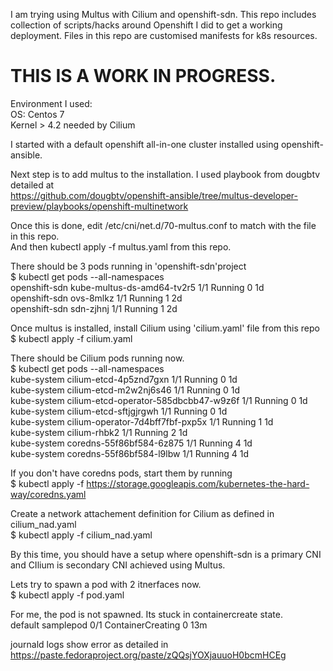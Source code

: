 I am trying using Multus with Cilium and openshift-sdn. This repo includes collection of scripts/hacks around Openshift
I did to get a working deployment. Files in this repo are customised manifests for k8s resources.
 
# THIS IS A WORK IN PROGRESS.
 
Environment I used:  
OS: Centos 7  
Kernel > 4.2 needed by Cilium  
 
I started with a default openshift all-in-one cluster installed using openshift-ansible.
 
Next step is to add multus to the installation. I used playbook from dougbtv detailed at  
https://github.com/dougbtv/openshift-ansible/tree/multus-developer-preview/playbooks/openshift-multinetwork

Once this is done, edit /etc/cni/net.d/70-multus.conf to match with the file in this repo.  
And then kubectl apply -f multus.yaml from this repo.  
 
There should be 3 pods running in 'openshift-sdn'project  
$ kubectl get pods --all-namespaces  
openshift-sdn                       kube-multus-ds-amd64-tv2r5                     1/1       Running             0          1d  
openshift-sdn                       ovs-8mlkz                                      1/1       Running             1          2d  
openshift-sdn                       sdn-zjhnj                                      1/1       Running             1          2d  

 
Once multus is installed, install Cilium using 'cilium.yaml' file from this repo  
$ kubectl apply -f cilium.yaml  
 
There should be Cilium pods running now.  
$ kubectl get pods --all-namespaces  
kube-system                         cilium-etcd-4p5znd7gxn                         1/1       Running             0          1d  
kube-system                         cilium-etcd-m2w2nj6s46                         1/1       Running             0          1d  
kube-system                         cilium-etcd-operator-585dbcbb47-w9z6f          1/1       Running             0          1d  
kube-system                         cilium-etcd-sftjgjrgwh                         1/1       Running             0          1d  
kube-system                         cilium-operator-7d4bff7fbf-pxp5x               1/1       Running             1          1d  
kube-system                         cilium-rhbk2                                   1/1       Running             2          1d  
kube-system                         coredns-55f86bf584-6z875                       1/1       Running             4          1d  
kube-system                         coredns-55f86bf584-l9lbw                       1/1       Running             4          1d  

If you don't have coredns pods, start them by running  
$ kubectl apply -f https://storage.googleapis.com/kubernetes-the-hard-way/coredns.yaml  

Create a network attachement definition for Cilium as defined in cilium_nad.yaml  
$ kubectl apply -f cilium_nad.yaml  

By this time, you should have a setup where openshift-sdn is a primary CNI and CIlium is secondary CNI achieved using Multus.  

Lets try to spawn a pod with 2 itnerfaces now.  
$ kubectl apply -f pod.yaml  

For me, the pod is not spawned. Its stuck in containercreate state.  
default                             samplepod                                      0/1       ContainerCreating   0          13m  

journald logs show error as detailed in https://paste.fedoraproject.org/paste/zQQsjYOXjauuoH0bcmHCEg
